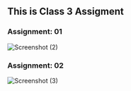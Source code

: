 ## This is  Class 3 Assigment
### Assignment: 01
![Screenshot (2)](https://user-images.githubusercontent.com/91025640/161054759-f0f3bfe7-d4f1-417d-9150-d8370cd24c28.png)<br>
### Assignment: 02
![Screenshot (3)](https://user-images.githubusercontent.com/91025640/161055029-2bc28777-bda0-423d-befa-f0353dda0a88.png)
